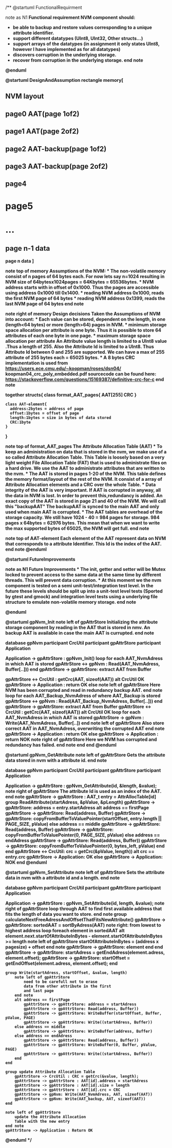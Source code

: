 /**
@startuml FunctionalRequirment

note as N1
<b>Functional requirement NVM component should:
* be able to backup and restore values
corresponding to a unique attribute identifier.
* support different datatypes (UInt8, UInt32, Other structs...)
* support arrays of the datatypes (in assignment
it only states UInt8, however I have implemented
as for all datatypes)
* discovers corruption in the underlying storage.
* recover from corruption in the underlying
storage.
end note

@enduml

@startuml DesignAndAssumption
rectangle memory[

<b>NVM layout
----
page0 AAT(page 1of2)
----
page1 AAT(page 2of2)
----
page2 AAT-backup(page 1of2)
----
page3 AAT-backup(page 2of2)
----
page4
----
page5
====
...
====
page n-1 data
----
page n data
]

note top of memory
	<b>Assumptions of the NVM:
	* The non-volatile memory consist of n pages
	of 64 bytes each. For now lets say n=1024
	resulting in NVM size of 64bytesx1024pages = 64Kbytes = 65536bytes.
	* NVM address starts with in offset of
	0x1000. Thus the pages are accessible
	using address 0x1000 till 0x1400.
	* reading NVM address 0x1000, reads the first
	NVM page of 64 bytes
	* reading NVM address 0x1399, reads the last
	NVM page of 64 bytes
end note

note right of memory
	<b>Design decisions
	Taken the Assumptions of NVM into account:
	* Each value can be stored, dependent on the
	length, in one (length<64 bytes) or
	more (length>64) pages in NVM.
	* <b>minimum storage space allocation per attribute
	is one byte. Thus it is possible to store 64 attributes
	of each one byte in one page.
	* <b>maximum storage space allocation per attribute
	An Attribute value length is limited to a UInt8 value .Thus
	a length of 255. Also the Attribute Id is limited to a UInt8.
	Thus Attribute Id between 0 and 255 are supported.
	We can have a max of 255 attribute of 255 bytes each =
	65025 bytes.
	* A 8 bytes CRC implementation is
	used from https://users.ece.cmu.edu/~koopman/roses/dsn04/
	koopman04_crc_poly_embedded.pdf sourcecode can be found
	here: https://stackoverflow.com/questions/15169387/definitive-crc-for-c
end note

together structs{
    class format_AAT_pages{
      AAT[255]
      CRC
    }

    class AAT-element{
      address:2bytes = address of page
      offset:1bytes = offset of page
      length:1bytes = size in bytes of data stored
      CRC:1byte
    }
}

note top of format_AAT_pages
	<b>The Attribute Allocation Table (AAT)
	* To keep an administration on data that is stored 
	in the nvm, we make use of a so called Attribute
	Allocation Table. This Table is loosely based on
	a very light weight File Allocation Table (FAT) 
	that is used to administrate files on a hard drive. 
	We use the AAT to administrate attributes that are
	written to the nvm.
	* The AAT is stored in pages 1-20 of
	the NVM. This table defines
	the memory format/layout of the rest
	of the NVM. It consist of a array of
	Attribute Allocation elements and a CRC
	over the whole Table.
	* Data integrity of the AAT is very important.
	<b>If AAT is corrupted in anyway, all the data in
	NVM is lost. In order to prevent this,redundancy
	is added. An exact copy
	of the AAT is stored in page 21 and 40 of the NVM.
	We will call this <b>"backupAAT"
	The backupAAT is synced to the main AAT and
	only used when main AAT is corrupted.
	* The AAT tables are overhead of the storage
	capacity. We still have 1024 - 40 = 984 pages for storage.
	984 pages x 64bytes = 62976 bytes. This mean that when
	we want to write the max supported bytes of 65025,
	the NVM will get full.
end note

note top of AAT-element
	<b>Each element of the AAT represent data on NVM
	that corresponds to a attribute Identifier. This Id is
	the index of the AAT.
end note
@enduml

@startuml FutureImprovements

note as N1
	<b>Future Improvements
	* The init, getter and setter will be Mutex locked to prevent
	access to the same data at the same time by different
	threads. This will prevent data corruption.
	* At this moment we the nvm component is tested on a
	semi unit-test/integration test level. In the future
	these levels should be split up into a unit-test level tests
	(Sported by gtest and gmock) and integration level tests
	using a underlying file structure to emulate non-volatile
	memory storage.
end note

@enduml

@startuml gpNvm_Init
note left of gpAttrStore
	Initializing the attribute storage component by reading 
	in the AAT that is stored in nmv. An backup AAT is available
	in case the main AAT is currupted.
end note

database gpNvm
participant CrcUtil
participant gpAttrStore
participant Application

Application -> gpAttrStore : gpNvm_Init()
loop for each AAT_NvmAdress in which AAT is stored
	gpAttrStore <-> gpNvm : Read(AAT_NvmAdress, Buffer[..]))
end
gpAttrStore -> gpAttrStore: extract AAT from Buffer

gpAttrStore <-> CrcUtil : getCrc(AAT, sizeof(AAT))
alt CrcUtil OK
	gpAttrStore -> Application : return OK
else
 	note left of gpAttrStore
	Here NVM has been corrupted
	and read in redundancy backup AAT.
	end note
	loop for each AAT_Backup_NvmAdress of where AAT_Backup is stored
		gpAttrStore <-> gpNvm : Read(AAT_Backup_NvmAdress, Buffer[..]))
	end
	gpAttrStore -> gpAttrStore: extract AAT from Buffer
	gpAttrStore <-> CrcUtil : getCrc(AAT, sizeof(AAT))
	alt CrcUtil OK
		loop for each AAT_NvmAdress in which AAT is stored
			gpAttrStore -> gpNvm : Write(AAT_NvmAdress, Buffer[..])
		end
		note left of gpAttrStore
		Also store correct AAT in
		AAT_NvmAdress, overwriting the
		corrupted AAT
		end note
		gpAttrStore -> Application : return OK
	else
		gpAttrStore -> Application : return NOK
	    note right of gpAttrStore
		Here we NVM has corrupted
		and redundancy has failed.
		end note
	end
end
@enduml

@startuml gpNvm_GetAttribute
note left of gpAttrStore
	Gets the attribute data stored in nvm with a 
	attribute id.
end note

database gpNvm
participant CrcUtil
participant gpAttrStore
participant Application

Application -> gpAttrStore : gpNvm_GetAttribute(id, &length, &value);
 	note right of gpAttrStore
		The attribute Id is used as an index of the 
		AAT.  
	end note
	gpAttrStore -> gpAttrStore : AAT_t entry = AttrAllocTable[id]
	group ReadAttribute(startAdress, &pValue, &pLength)
		gpAttrStore -> gpAttrStore: address = entry.startAdress
		alt address == firstPage
			gpAttrStore -> gpAttrStore: Read(address, Buffer)
			gpAttrStore -> gpAttrStore: copyFromBufferToValuePointer(startOffset, entry.length || PAGE_SIZE, pValue)
		else address == middle
			gpAttrStore -> gpAttrStore:  Read(address, Buffer)
			gpAttrStore -> gpAttrStore: copyFromBufferToValuePointer(0, PAGE_SIZE, pValue)
		else address == endAdress
			gpAttrStore -> gpAttrStore: Read(address, Buffer))
			gpAttrStore -> gpAttrStore: copyFromBufferToValuePointer(0, bytes_left, pValue)
		end
	end
	gpAttrStore <-> CrcUtil: crc = getCrc(&pValue, length))
	alt crc == entry.crc
		gpAttrStore -> Application: OK
	else 
		gpAttrStore -> Application: NOK
	end
@enduml

@startuml gpNvm_SetAttribute
note left of gpAttrStore
	Sets the attribute data in nvm with a 
	attribute id and a length.
end note

database gpNvm
participant CrcUtil
participant gpAttrStore
participant Application

Application -> gpAttrStore : gpNvm_SetAttribute(id, length, &value);
	note right of gpAttrStore
		loop through AAT to find first
		available address that fits the
		length of data you want to store.
	end note
	group calculateNextFreeAdressAndOffsetThatFitsNewAttribute()
		gpAttrStore -> gpAttrStore: sortedAAT = sortByAdress(AAT)
		note right: from lowest to highest address
		loop foreach element in sortedAAT
			alt element.next.startOfAttributeInBytes - element.startOfAttributeInBytes >= length
				note left of gpAttrStore
					startOfAttributeInBytes = (address x pagesize) + offset
				end note
				gpAttrStore -> gpAttrStore: element
			end
		end
		gpAttrStore -> gpAttrStore: startAdress = getEndAdress(element.adress, element.offset);
		gpAttrStore -> gpAttrStore: startOffset = getEndOffset(element.adress, element.offset);
	end

	group Write(startAdress, startOffset, &value, length)
		note left of gpAttrStore
			need to be carefull not to erase
			data from other attribute in the first
			and last page
		end note
		alt address == firstPage
			gpAttrStore -> gpAttrStore: address = startAdress
			gpAttrStore -> gpAttrStore: Read(address, Buffer))
			gpAttrStore -> gpAttrStore: WriteBuffer(startOffset, Buffer, pValue, PAGE)
			gpAttrStore -> gpAttrStore: Write((startAdress, Buffer))
		else address == middle
			gpAttrStore -> gpAttrStore: WriteBuffer(address, Buffer)
		else address == endAdress
			gpAttrStore -> gpAttrStore: Read(address, Buffer))
			gpAttrStore -> gpAttrStore: WriteBuffer(0, Buffer, pValue, PAGE)
			gpAttrStore -> gpAttrStore: Write((startAdress, Buffer))
		end
	end

	group update Attribute Allocation Table
		gpAttrStore -> CrcUtil : CRC = getCrc(&value, length);
		gpAttrStore -> gpAttrStore : AAT[id].address = startAdress
		gpAttrStore -> gpAttrStore : AAT[id].size = length
		gpAttrStore -> gpAttrStore : AAT[id].crc = CRC
		gpAttrStore -> gpNvm: Write(AAT_NvmAdress, AAT, sizeof(AAT))
		gpAttrStore -> gpNvm: Write(AAT_backup, AAT, sizeof(AAT))
	end

	note left of gpAttrStore
		update the Attribute Allocation
		Table with the new entry
	end note
	gpAttrStore -> Application : Return OK

@enduml
*/